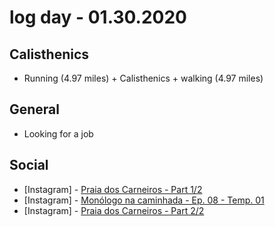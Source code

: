 # log day - 01.30.2020

## Calisthenics

- Running (4.97 miles) + Calisthenics + walking (4.97 miles) 

## General

- Looking for a job

## Social

- \[Instagram\] - [Praia dos Carneiros - Part 1/2](https://www.instagram.com/p/B78_-zOh3Rn/)
- \[Instagram\] - [Monólogo na caminhada - Ep. 08 - Temp. 01](https://www.instagram.com/p/B79fJjWhYYH/)
- \[Instagram\] - [Praia dos Carneiros - Part 2/2](https://www.instagram.com/p/B79r56Dhy1p/)
